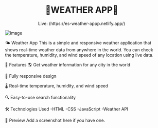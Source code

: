 <h1 align="center">
🤖WEATHER APP🚀
</h1>
<p align="center">Live: (https://es-weather-appp.netlify.app/)</p>

![image](https://github.com/user-attachments/assets/767b5f6f-eb85-4c94-b8ea-33a3a0dc0e4c)

🌤️ Weather App
This is a simple and responsive weather application that shows real-time weather data from anywhere in the world.
You can check the temperature, humidity, and wind speed of any location using live data.

🚀 Features
🌎 Get weather information for any city in the world

📱 Fully responsive design

🌡️ Real-time temperature, humidity, and wind speed

🔍 Easy-to-use search functionality

🛠️ Technologies Used
-HTML
-CSS
-JavaScript
-Weather API 

📸 Preview
Add a screenshot here if you have one.
